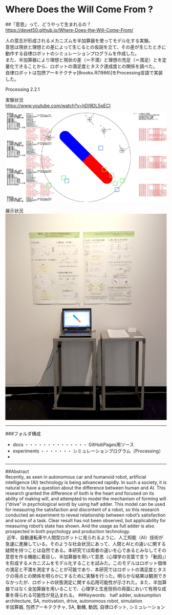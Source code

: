 # Where Does the Will Come From ?  
##「意思」って、どうやって生まれるの？  
https://devet50.github.io/Where-Does-the-Will-Come-From/  
  
人の意志が形成されるメカニズムを半加算器を使ってモデル化する実験。  
意思は現状と理想との差によって生じるとの仮説を立て、その差が生じたときに動作する自律ロボットのシミュレーションプログラムを作成した。  
また、半加算器により理想と現状の差（＝不満）と理想の充足（＝満足）とを定量化できることから、ロボットの満足度とタスク達成度との関係を調べた。  
自律ロボットは包摂アーキテクチャ[Brooks.R(1986)]をProcessing言語で実装した。  

Processing 2.2.1  


実験状況  
<https://www.youtube.com/watch?v=hDI9DL5pECI>  
  
![実験状況](https://github.com/deveT50/images/blob/master/Where-Does-the-Will-Come-From/experiment_2.png "展示状況")  
  
展示状況  
![展示状況](https://github.com/deveT50/images/blob/master/Where-Does-the-Will-Come-From/exibition_2.png "展示状況")  
  
  
***  
###フォルダ構成
* docs ・・・・・・・・・・・・・・ GitHubPages用ソース  
* experiments ・・・・・・・ シミュレーションプログラム（Processing）  
* 




***  
##Abstract  
Recently, as seen in autonomous car and humanoid robot, artificial intelligence (AI) technology is being advanced rapidly. In such a society, it is natural to have a question about the difference between human and AI. This research granted the difference of both is the heart and focused on its ability of making will, and attempted to model the mechanism of forming will (“drive” in psychological word) by using half adder. This model can be used for measuring the satisfaction and discontent of a robot, so this research conducted an experiment to reveal relationship between robot’s satisfaction and score of a task. Clear result has not been observed, but applicability for measuring robot’s state has shown. And the usage as full adder is also prospected in both psychology and production technology.  
  近年、自動運転車や人間型ロボットに見られるように、人工知能（AI）技術が急速に進展している。そのような社会状況にあって、人間とAIとの違いに関する疑問を持つことは自然である。本研究では両者の違いを心であるとみなしてその意思を作る機能に着目し、半加算器を用いて意思（心理学の言葉で言う「動因」）を形成するメカニズムをモデル化することを試みた。このモデルはロボット個体の満足と不満を測定することが可能であり、本研究ではロボットの満足度とタスクの得点との関係を明らかにするために実験を行った。明らかな結果は観測できなかったが、ロボットの状態測定に関する応用可能性が示された。また、半加算器ではなく全加算器を用いることで、心理学と生産技術の両面において有用な成果を得られる可能性が見込まれる。
##Keywords:  
half adder, subsumption architecture, SA, motivation, drive, autonomous robot, simulation  
半加算器, 包摂アーキテクチャ, SA, 動機, 動因, 自律ロボット, シミュレーション  
